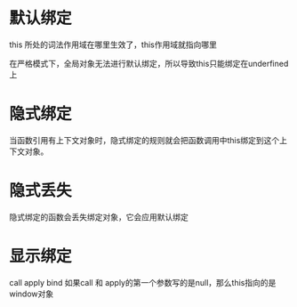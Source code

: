  # 默认绑定
 this 所处的词法作用域在哪里生效了，this作用域就指向哪里

 在严格模式下，全局对象无法进行默认绑定，所以导致this只能绑定在underfined上

 # 隐式绑定 
 当函数引用有上下文对象时，隐式绑定的规则就会把函数调用中this绑定到这个上下文对象。

 # 隐式丢失
隐式绑定的函数会丢失绑定对象，它会应用默认绑定

# 显示绑定
call apply bind
如果call 和 apply的第一个参数写的是null，那么this指向的是window对象
